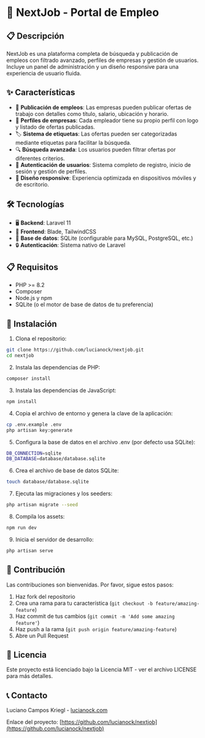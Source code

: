 # 🚀 NextJob - Portal de Empleo

## 📋 Descripción
NextJob es una plataforma completa de búsqueda y publicación de empleos con filtrado avanzado, perfiles de empresas y gestión de usuarios. Incluye un panel de administración y un diseño responsive para una experiencia de usuario fluida.

## ✨ Características

- 💼 **Publicación de empleos**: Las empresas pueden publicar ofertas de trabajo con detalles como título, salario, ubicación y horario.
- 🏢 **Perfiles de empresas**: Cada empleador tiene su propio perfil con logo y listado de ofertas publicadas.
- 🏷️ **Sistema de etiquetas**: Las ofertas pueden ser categorizadas mediante etiquetas para facilitar la búsqueda.
- 🔍 **Búsqueda avanzada**: Los usuarios pueden filtrar ofertas por diferentes criterios.
- 🔐 **Autenticación de usuarios**: Sistema completo de registro, inicio de sesión y gestión de perfiles.
- 📱 **Diseño responsive**: Experiencia optimizada en dispositivos móviles y de escritorio.

## 🛠️ Tecnologías

- 🖥️ **Backend**: Laravel 11
- 🎨 **Frontend**: Blade, TailwindCSS
- 💾 **Base de datos**: SQLite (configurable para MySQL, PostgreSQL, etc.)
- 🔒 **Autenticación**: Sistema nativo de Laravel

## 📋 Requisitos

- PHP >= 8.2
- Composer
- Node.js y npm
- SQLite (o el motor de base de datos de tu preferencia)

## 🚀 Instalación

1. Clona el repositorio:

```bash
git clone https://github.com/lucianock/nextjob.git
cd nextjob
```

2. Instala las dependencias de PHP:

```bash
composer install
```

3. Instala las dependencias de JavaScript:

```bash
npm install
```

4. Copia el archivo de entorno y genera la clave de la aplicación:

```bash
cp .env.example .env
php artisan key:generate
```

5. Configura la base de datos en el archivo .env (por defecto usa SQLite):

```bash
DB_CONNECTION=sqlite
DB_DATABASE=database/database.sqlite
```

6. Crea el archivo de base de datos SQLite:

```bash
touch database/database.sqlite
```

7. Ejecuta las migraciones y los seeders:

```bash
php artisan migrate --seed
```

8. Compila los assets:

```bash
npm run dev
```

9. Inicia el servidor de desarrollo:

```bash
php artisan serve
```

## 👥 Contribución

Las contribuciones son bienvenidas. Por favor, sigue estos pasos:

1. Haz fork del repositorio
2. Crea una rama para tu característica (`git checkout -b feature/amazing-feature`)
3. Haz commit de tus cambios (`git commit -m 'Add some amazing feature'`)
4. Haz push a la rama (`git push origin feature/amazing-feature`)
5. Abre un Pull Request

## 📄 Licencia

Este proyecto está licenciado bajo la Licencia MIT - ver el archivo LICENSE para más detalles.

## 📞 Contacto

Luciano Campos Kriegl - [lucianock.com](https://lucianock.com)

Enlace del proyecto: [https://github.com/lucianock/nextjob](https://github.com/lucianock/nextjob)